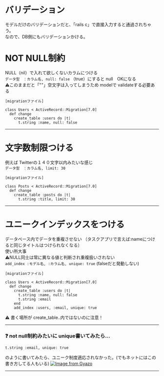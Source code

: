 # バリデーション
モデルだけのバリデーションだと、「rails c」で直接入力すると通過されちゃう。    
なので、DB側にもバリデーションかける。    

# NOT NULL制約
NULL（nil）で入れて欲しくないカラムにつける   
`データ型　：カラム名, null: false` （true）にすると null　OKになる        
⚠️このままだと「""」空文字は入ってしまうため modelで validateする必要ある
~~~
[migrationファイル]

class Users < ActiveRecord::Migration[7.0]
  def change
    create_table :users do |t|
      t.string :name, null: false
~~~
***

# 文字数制限つける
例えば Twitterの１４０文字以内みたいな感じ    
`データ型　：カラム名, limit: 30`
~~~
[migrationファイル]

class Posts < ActiveRecord::Migration[7.0]
  def change
    create_table :posts do |t|
      t.string :title, limit: 30
~~~
***

# ユニークインデックスをつける
データベース内でデータを重複させない （タスクアプリで言えば:nameにつけると同じタイトルはつけられなくなる）    
使い所大事   
⚠️NULL同士は常に異なる値と判断され重複扱いされない    
`add_index :モデル名, :カラム名, unique: true` (falseだと発動しない)
~~~
[migrationファイル]

class Users < ActiveRecord::Migration[7.0]
  def change
    create_table :users do |t|
      t.string :name, null: false
      t.string :email
    end
    add_index :users, :email, unique: true
~~~
⚠️ 書く場所が create_table..内ではないのに注意！
***

### ❓ not null制約みたいに unique書いてみたら...
~~~
t.string :email, unique: true
~~~
のように書いてみたら、ユニーク制度適応されなかった。(でもネットにはこの書き方してる人もいる)
[![Image from Gyazo](https://i.gyazo.com/02780c96b5ed96f8059846fadd8a177e.png)](https://gyazo.com/02780c96b5ed96f8059846fadd8a177e)
***
